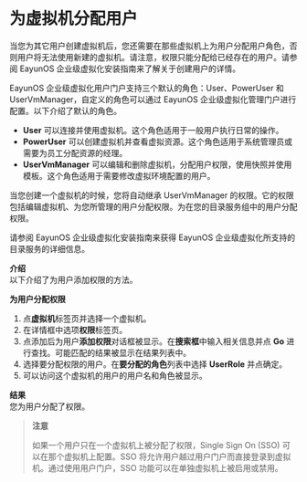 # 为虚拟机分配用户

当您为其它用户创建虚拟机后，您还需要在那些虚拟机上为用户分配用户角色，否则用户将无法使用新建的虚拟机。请注意，权限只能分配给已经存在的用户。请参阅 EayunOS 企业级虚拟化安装指南来了解关于创建用户的详情。

EayunOS 企业级虚拟化用户门户支持三个默认的角色：User、PowerUser 和 UserVmManager，自定义的角色可以通过 EayunOS 企业级虚拟化管理门户进行配置。以下介绍了默认的角色。

* **User** 可以连接并使用虚拟机。这个角色适用于一般用户执行日常的操作。
* **PowerUser** 可以创建虚拟机并查看虚拟资源。这个角色适用于系统管理员或需要为员工分配资源的经理。
* **UserVmManager** 可以编辑和删除虚拟机，分配用户权限，使用快照并使用模板。这个角色适用于需要修改虚拟环境配置的用户。


当您创建一个虚拟机的时候，您将自动继承 UserVmManager 的权限。它的权限包括编辑虚拟机、为您所管理的用户分配权限。为在您的目录服务组中的用户分配权限。

请参阅 EayunOS 企业级虚拟化安装指南来获得 EayunOS 企业级虚拟化所支持的目录服务的详细信息。


**介绍**<br/>
以下介绍了为用户添加权限的方法。

**为用户分配权限**

1. 点**虚拟机**标签页并选择一个虚拟机。
2. 在详情框中选项**权限**标签页。
3. 点添加后为用户**添加权限**对话框被显示。在**搜索框**中输入相关信息并点 **Go** 进行查找。可能匹配的结果被显示在结果列表中。
4. 选择要分配权限的用户。在**要分配的角色**列表中选择 **UserRole** 并点确定。
5. 可以访问这个虚拟机的用户的用户名和角色被显示。


**结果**<br/>
您为用户分配了权限。


> **注意**
>
> 如果一个用户只在一个虚拟机上被分配了权限，Single Sign On (SSO) 可以在那个虚拟机上配置。SSO 将允许用户越过用户门户而直接登录到虚拟机。通过使用用户门户，SSO 功能可以在单独虚拟机上被启用或禁用。
